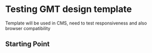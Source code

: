 # Testing GMT design template

Template will be used in CMS, need to test responsiveness and also browser compatibility

## Starting Point


